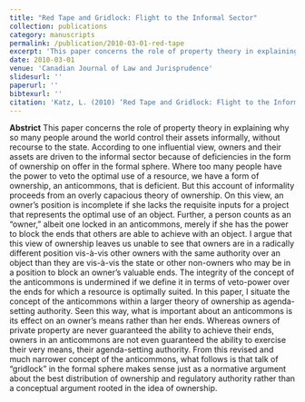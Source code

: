 ```yaml
---
title: "Red Tape and Gridlock: Flight to the Informal Sector"
collection: publications
category: manuscripts
permalink: /publication/2010-03-01-red-tape
excerpt: 'This paper concerns the role of property theory in explaining why so many people around the world control their assets informally, without recourse to the state. According to one influential view, owners and their assets are driven to the ......'
date: 2010-03-01
venue: 'Canadian Journal of Law and Jurisprudence'
slidesurl: ''
paperurl: ''
bibtexurl: ''
citation: 'Katz, L. (2010) ‘Red Tape and Gridlock: Flight to the Informal Sector,’ 23 Canadian Journal of Law and Jurisprudence 99'
---
```

**Abstrict**
This paper concerns the role of property theory in explaining why so many people around the world control their assets informally, without recourse to the state. According to one influential view, owners and their assets are driven to the informal sector because of deficiencies in the form of ownership on offer in the formal sphere. Where too many people have the power to veto the optimal use of a resource, we have a form of ownership, an anticommons, that is deficient. But this account of informality proceeds from an overly capacious theory of ownership. On this view, an owner’s position is incomplete if she lacks the requisite inputs for a project that represents the optimal use of an object. Further, a person counts as an “owner,” albeit one locked in an anticommons, merely if she has the power to block the ends that others are able to achieve with an object. I argue that this view of ownership leaves us unable to see that owners are in a radically different position vis-à-vis other owners with the same authority over an object than they are vis-à-vis the state or other non-owners who may be in a position to block an owner’s valuable ends. The integrity of the concept of the anticommons is undermined if we define it in terms of veto-power over the ends for which a resource is optimally suited.
In this paper, I situate the concept of the anticommons within a larger theory of ownership as agenda-setting authority. Seen this way, what is important about an anticommons is its effect on an owner’s means rather than her ends. Whereas owners of private property are never guaranteed the ability to achieve their ends, owners in an anticommons are not even guaranteed the ability to exercise their very means, their agenda-setting authority. From this revised and much narrower concept of the anticommons, what follows is that talk of “gridlock” in the formal sphere makes sense just as a normative argument about the best distribution of ownership and regulatory authority rather than a conceptual argument rooted in the idea of ownership.
